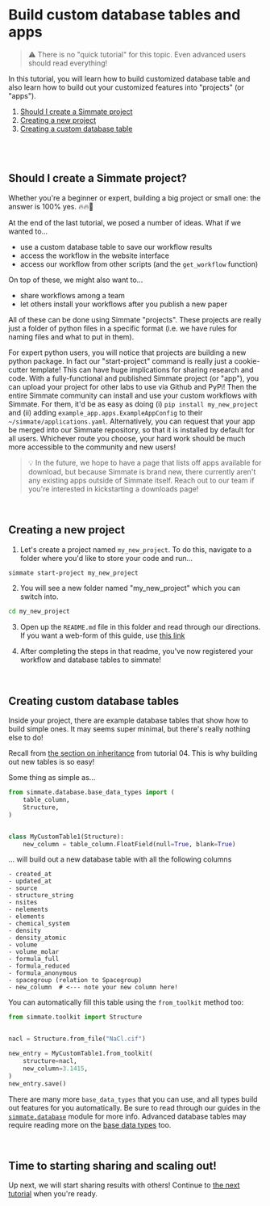 
# Build custom database tables and apps

> :warning: There is no "quick tutorial" for this topic. Even advanced users should read everything!

In this tutorial, you will learn how to build customized database table and also learn how to build out your customized features into "projects" (or "apps").

1. [Should I create a Simmate project](#simmate-projects-and-why-to-make-them)
2. [Creating a new project](#creating-a-new-project)
3. [Creating a custom database table](#creating-a-custom-database-table)

</br></br>

## Should I create a Simmate project?

Whether you're a beginner or expert, building a big project or small one: the answer is 100% yes. :fire::fire::rocket:

At the end of the last tutorial, we posed a number of ideas. What if we wanted to...
- use a custom database table to save our workflow results
- access the workflow in the website interface
- access our workflow from other scripts (and the `get_workflow` function)

On top of these, we might also want to...
- share workflows among a team
- let others install your workflows after you publish a new paper

All of these can be done using Simmate "projects". These projects are really just a folder of python files in a specific format (i.e. we have rules for naming files and what to put in them).

For expert python users, you will notice that projects are building a new python package. In fact our "start-project" command is really just a cookie-cutter template! This can have huge implications for sharing research and code. With a fully-functional and published Simmate project (or "app"), you can upload your project for other labs to use via Github and PyPi! Then the entire Simmate community can install and use your custom workflows with Simmate. For them, it'd be as easy as doing (i) `pip install my_new_project` and (ii) adding `example_app.apps.ExampleAppConfig` to their `~/simmate/applications.yaml`. Alternatively, you can request that your app be merged into our Simmate repository, so that it is installed by default for all users. Whichever route you choose, your hard work should be much more accessible to the community and new users!

> :bulb: In the future, we hope to have a page that lists off apps available for download, but because Simmate is brand new, there currently aren't any existing apps outside of Simmate itself. Reach out to our team if you're interested in kickstarting a downloads page!

</br>

## Creating a new project

1. Let's create a project named `my_new_project`. To do this, navigate to a folder where you'd like to store your code and run...

``` bash
simmate start-project my_new_project
```

2. You will see a new folder named "my_new_project" which you can switch into.

``` bash
cd my_new_project
```

3. Open up the `README.md` file in this folder and read through our directions. If you want a web-form of this guide, use [this link](https://github.com/jacksund/simmate/tree/main/src/simmate/configuration/example_project)

4. After completing the steps in that readme, you've now registered your workflow and database tables to simmate!

</br>

## Creating custom database tables

Inside your project, there are example database tables that show how to build simple ones. It may seems super minimal, but there's really nothing else to do! 

Recall from [the section on inheritance](https://github.com/jacksund/simmate/blob/main/tutorials/05_Search_the_database.md#the-full-tutorial) from tutorial 04. This is why building out new tables is so easy!

Some thing as simple as...

``` python
from simmate.database.base_data_types import (
    table_column,
    Structure,
)


class MyCustomTable1(Structure):
    new_column = table_column.FloatField(null=True, blank=True)
```

... will build out a new database table with all the following columns

```
- created_at
- updated_at
- source
- structure_string
- nsites
- nelements
- elements
- chemical_system
- density
- density_atomic
- volume
- volume_molar
- formula_full
- formula_reduced
- formula_anonymous
- spacegroup (relation to Spacegroup)
- new_column  # <--- note your new column here!
```

You can automatically fill this table using the `from_toolkit` method too:

``` python
from simmate.toolkit import Structure


nacl = Structure.from_file("NaCl.cif")

new_entry = MyCustomTable1.from_toolkit(
    structure=nacl, 
    new_column=3.1415,
)
new_entry.save()
```

There are many more `base_data_types` that you can use, and all types build out features for you automatically. Be sure to read through our guides in the [`simmate.database`](https://jacksund.github.io/simmate/simmate/database.html) module for more info. Advanced database tables may require reading more on the [base data types](https://jacksund.github.io/simmate/simmate/database/base_data_types.html) too.

</br>

## Time to starting sharing and scaling out!

Up next, we will start sharing results with others! Continue to [the next tutorial](https://github.com/jacksund/simmate/blob/main/tutorials/08_Use_a_cloud_database.md) when you're ready.
